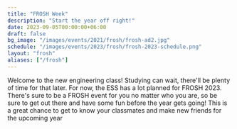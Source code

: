 ```yaml
---
title: "FROSH Week"
description: "Start the year off right!"
date: 2023-09-05T00:00:00+06:00
draft: false
bg_image: "/images/events/2021/frosh/frosh-ad2.jpg"
schedule: "/images/events/2023/frosh/frosh-2023-schedule.png"
layout: "frosh"
aliases: ["/frosh"]
---
```


Welcome to the new engineering class! Studying can wait, there'll be plenty of time for that later. For now, the ESS has a lot planned for FROSH 2023. There's sure to be a FROSH event for you no matter who you are, so be sure to get out there and have some fun before the year gets going! This is a great chance to get to know your classmates and make new friends for the upcoming year
